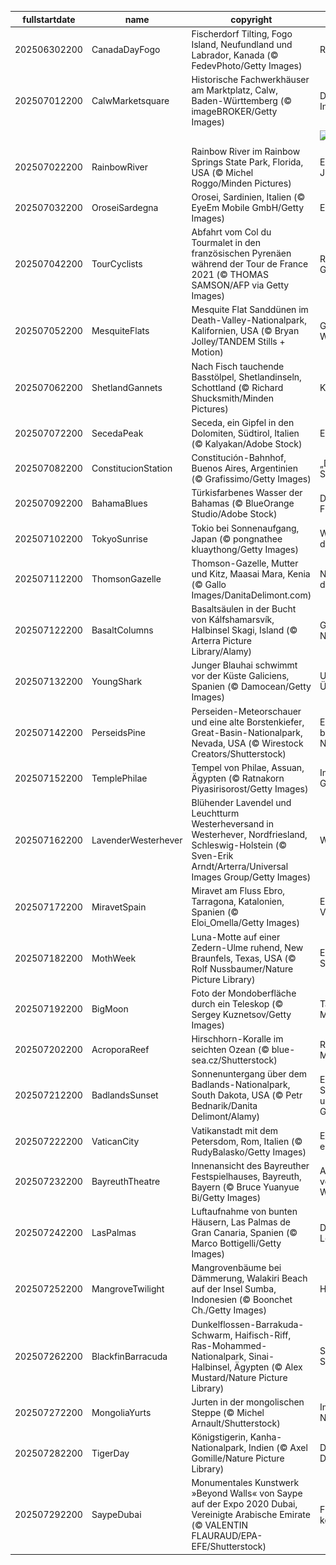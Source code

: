 |fullstartdate|name|copyright|title|image|
|--|--|--|--|--|
202506302200|CanadaDayFogo|Fischerdorf Tilting, Fogo Island, Neufundland und Labrador, Kanada (© FedevPhoto/Getty Images)|Raue Schönheit|![](/de-DE/2025/07/202506302200CanadaDayFogo.jpg)|
202507012200|CalwMarketsquare|Historische Fachwerkhäuser am Marktplatz, Calw, Baden-Württemberg (© imageBROKER/Getty Images)|Die Reise nach Innen...|![](/de-DE/2025/07/202507012200CalwMarketsquare.jpg)|
||||![](/de-DE/2025/07/.jpg)|
202507022200|RainbowRiver|Rainbow River im Rainbow Springs State Park, Florida, USA (© Michel Roggo/Minden Pictures)|Ein kristallklares Juwel|![](/de-DE/2025/07/202507022200RainbowRiver.jpg)|
202507032200|OroseiSardegna|Orosei, Sardinien, Italien (© EyeEm Mobile GmbH/Getty Images)|Ein kleines Juwel|![](/de-DE/2025/07/202507032200OroseiSardegna.jpg)|
202507042200|TourCyclists|Abfahrt vom Col du Tourmalet in den französischen Pyrenäen während der Tour de France 2021 (© THOMAS SAMSON/AFP via Getty Images)|Radeln durch die Geschichte|![](/de-DE/2025/07/202507042200TourCyclists.jpg)|
202507052200|MesquiteFlats|Mesquite Flat Sanddünen im Death-Valley-Nationalpark, Kalifornien, USA (© Bryan Jolley/TANDEM Stills + Motion)|Grenzenlose Weiten|![](/de-DE/2025/07/202507052200MesquiteFlats.jpg)|
202507062200|ShetlandGannets|Nach Fisch tauchende Basstölpel, Shetlandinseln, Schottland (© Richard Shucksmith/Minden Pictures)|Kühne Taucher|![](/de-DE/2025/07/202507062200ShetlandGannets.jpg)|
202507072200|SecedaPeak|Seceda, ein Gipfel in den Dolomiten, Südtirol, Italien (© Kalyakan/Adobe Stock)|Erhabene Gipfel|![](/de-DE/2025/07/202507072200SecedaPeak.jpg)|
202507082200|ConstitucionStation|Constitución-Bahnhof, Buenos Aires, Argentinien (© Grafissimo/Getty Images)|„Das Paris Südamerikas“|![](/de-DE/2025/07/202507082200ConstitucionStation.jpg)|
202507092200|BahamaBlues|Türkisfarbenes Wasser der Bahamas (© BlueOrange Studio/Adobe Stock)|Die Wellen der Freiheit|![](/de-DE/2025/07/202507092200BahamaBlues.jpg)|
202507102200|TokyoSunrise|Tokio bei Sonnenaufgang, Japan (© pongnathee kluaythong/Getty Images)|Wir gehören alle dazu|![](/de-DE/2025/07/202507102200TokyoSunrise.jpg)|
202507112200|ThomsonGazelle|Thomson-Gazelle, Mutter und Kitz, Maasai Mara, Kenia (© Gallo Images/DanitaDelimont.com)|Nach dem Vorbild der Mutter|![](/de-DE/2025/07/202507112200ThomsonGazelle.jpg)|
202507122200|BasaltColumns|Basaltsäulen in der Bucht von Kálfshamarsvík, Halbinsel Skagi, Island (© Arterra Picture Library/Alamy)|Geometrie der Natur|![](/de-DE/2025/07/202507122200BasaltColumns.jpg)|
202507132200|YoungShark|Junger Blauhai schwimmt vor der Küste Galiciens, Spanien (© Damocean/Getty Images)|Uralte Überlebenskünstler|![](/de-DE/2025/07/202507132200YoungShark.jpg)|
202507142200|PerseidsPine|Perseiden-Meteorschauer und eine alte Borstenkiefer, Great-Basin-Nationalpark, Nevada, USA (© Wirestock Creators/Shutterstock)|Ein beeindruckendes Naturschauspiel|![](/de-DE/2025/07/202507142200PerseidsPine.jpg)|
202507152200|TemplePhilae|Tempel von Philae, Assuan, Ägypten (© Ratnakorn Piyasirisorost/Getty Images)|Im Schatten der Götter|![](/de-DE/2025/07/202507152200TemplePhilae.jpg)|
202507162200|LavenderWesterhever|Blühender Lavendel und Leuchtturm Westerheversand in Westerhever, Nordfriesland, Schleswig-Holstein (© Sven-Erik Arndt/Arterra/Universal Images Group/Getty Images)|Wer wacht hier?|![](/de-DE/2025/07/202507162200LavenderWesterhever.jpg)|
202507172200|MiravetSpain|Miravet am Fluss Ebro, Tarragona, Katalonien, Spanien (© Eloi_Omella/Getty Images)|Eine Reise in die Vergangenheit|![](/de-DE/2025/07/202507172200MiravetSpain.jpg)|
202507182200|MothWeek|Luna-Motte auf einer Zedern-Ulme ruhend, New Braunfels, Texas, USA (© Rolf Nussbaumer/Nature Picture Library)|Ein Leben im Schatten|![](/de-DE/2025/07/202507182200MothWeek.jpg)|
202507192200|BigMoon|Foto der Mondoberfläche durch ein Teleskop (© Sergey Kuznetsov/Getty Images)|Tanzen im Mondlicht|![](/de-DE/2025/07/202507192200BigMoon.jpg)|
202507202200|AcroporaReef|Hirschhorn-Koralle im seichten Ozean (© blue-sea.cz/Shutterstock)|Regenwälder der Meere|![](/de-DE/2025/07/202507202200AcroporaReef.jpg)|
202507212200|BadlandsSunset|Sonnenuntergang über dem Badlands-Nationalpark, South Dakota, USA (© Petr Bednarik/Danita Delimont/Alamy)|Epische Sonnenuntergänge und uralte Geheimnisse|![](/de-DE/2025/07/202507212200BadlandsSunset.jpg)|
202507222200|VaticanCity|Vatikanstadt mit dem Petersdom, Rom, Italien (© RudyBalasko/Getty Images)|Ein Staat innerhalb einer Stadt|![](/de-DE/2025/07/202507222200VaticanCity.jpg)|
202507232200|BayreuthTheatre|Innenansicht des Bayreuther Festspielhauses, Bayreuth, Bayern (© Bruce Yuanyue Bi/Getty Images)|Auf den Spuren von Richard Wagner|![](/de-DE/2025/07/202507232200BayreuthTheatre.jpg)|
202507242200|LasPalmas|Luftaufnahme von bunten Häusern, Las Palmas de Gran Canaria, Spanien (© Marco Bottigelli/Getty Images)|Die Leinwand des Lebens|![](/de-DE/2025/07/202507242200LasPalmas.jpg)|
202507252200|MangroveTwilight|Mangrovenbäume bei Dämmerung, Walakiri Beach auf der Insel Sumba, Indonesien (© Boonchet Ch./Getty Images)|Helden der Tropen|![](/de-DE/2025/07/202507252200MangroveTwilight.jpg)|
202507262200|BlackfinBarracuda|Dunkelflossen-Barrakuda-Schwarm, Haifisch-Riff, Ras-Mohammed-Nationalpark, Sinai-Halbinsel, Ägypten (© Alex Mustard/Nature Picture Library)|Synchrones Schimmern|![](/de-DE/2025/07/202507262200BlackfinBarracuda.jpg)|
202507272200|MongoliaYurts|Jurten in der mongolischen Steppe (© Michel Arnault/Shutterstock)|Im Einklang mit der Natur|![](/de-DE/2025/07/202507272200MongoliaYurts.jpg)|
202507282200|TigerDay|Königstigerin, Kanha-Nationalpark, Indien (© Axel Gomille/Nature Picture Library)|Die Dschungelkönigin|![](/de-DE/2025/07/202507282200TigerDay.jpg)|
202507292200|SaypeDubai|Monumentales Kunstwerk »Beyond Walls« von Saype auf der Expo 2020 Dubai, Vereinigte Arabische Emirate (© VALENTIN FLAURAUD/EPA-EFE/Shutterstock)|Freundschaft kennt keine Grenzen|![](/de-DE/2025/07/202507292200SaypeDubai.jpg)|
